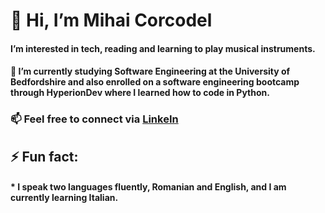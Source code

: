 # 👋 Hi, I’m Mihai Corcodel  

####  I’m interested in tech, reading and learning to play musical instruments.
#### 🌱 I’m currently studying Software Engineering at the University of Bedfordshire and also enrolled on a software engineering bootcamp through HyperionDev where I learned how to code in Python.
### 📫 Feel free to connect via [LinkeIn](linkedin.com/in/mihai-corcodel-ab5022b4)
## ⚡ Fun fact:
  #### * I speak two languages fluently, Romanian and English, and I am currently learning Italian.

<!---
mcorco/mcorco is a ✨ special ✨ repository because its `README.md` (this file) appears on your GitHub profile.
You can click the Preview link to take a look at your changes.
--->
